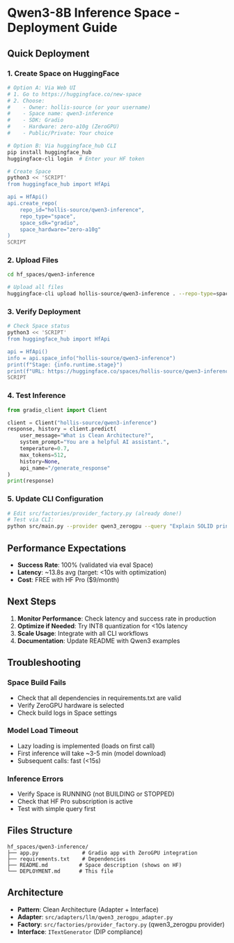 # Qwen3-8B Inference Space - Deployment Guide

## Quick Deployment

### 1. Create Space on HuggingFace

```bash
# Option A: Via Web UI
# 1. Go to https://huggingface.co/new-space
# 2. Choose:
#    - Owner: hollis-source (or your username)
#    - Space name: qwen3-inference
#    - SDK: Gradio
#    - Hardware: zero-a10g (ZeroGPU)
#    - Public/Private: Your choice

# Option B: Via huggingface_hub CLI
pip install huggingface_hub
huggingface-cli login  # Enter your HF token

# Create Space
python3 << 'SCRIPT'
from huggingface_hub import HfApi

api = HfApi()
api.create_repo(
    repo_id="hollis-source/qwen3-inference",
    repo_type="space",
    space_sdk="gradio",
    space_hardware="zero-a10g"
)
SCRIPT
```

### 2. Upload Files

```bash
cd hf_spaces/qwen3-inference

# Upload all files
huggingface-cli upload hollis-source/qwen3-inference . --repo-type=space
```

### 3. Verify Deployment

```bash
# Check Space status
python3 << 'SCRIPT'
from huggingface_hub import HfApi

api = HfApi()
info = api.space_info("hollis-source/qwen3-inference")
print(f"Stage: {info.runtime.stage}")
print(f"URL: https://huggingface.co/spaces/hollis-source/qwen3-inference")
SCRIPT
```

### 4. Test Inference

```python
from gradio_client import Client

client = Client("hollis-source/qwen3-inference")
response, history = client.predict(
    user_message="What is Clean Architecture?",
    system_prompt="You are a helpful AI assistant.",
    temperature=0.7,
    max_tokens=512,
    history=None,
    api_name="/generate_response"
)
print(response)
```

### 5. Update CLI Configuration

```bash
# Edit src/factories/provider_factory.py (already done!)
# Test via CLI:
python src/main.py --provider qwen3_zerogpu --query "Explain SOLID principles"
```

## Performance Expectations

- **Success Rate**: 100% (validated via eval Space)
- **Latency**: ~13.8s avg (target: <10s with optimization)
- **Cost**: FREE with HF Pro ($9/month)

## Next Steps

1. **Monitor Performance**: Check latency and success rate in production
2. **Optimize if Needed**: Try INT8 quantization for <10s latency
3. **Scale Usage**: Integrate with all CLI workflows
4. **Documentation**: Update README with Qwen3 examples

## Troubleshooting

### Space Build Fails
- Check that all dependencies in requirements.txt are valid
- Verify ZeroGPU hardware is selected
- Check build logs in Space settings

### Model Load Timeout
- Lazy loading is implemented (loads on first call)
- First inference will take ~3-5 min (model download)
- Subsequent calls: fast (<15s)

### Inference Errors
- Verify Space is RUNNING (not BUILDING or STOPPED)
- Check that HF Pro subscription is active
- Test with simple query first

## Files Structure

```
hf_spaces/qwen3-inference/
├── app.py              # Gradio app with ZeroGPU integration
├── requirements.txt    # Dependencies
├── README.md          # Space description (shows on HF)
└── DEPLOYMENT.md      # This file
```

## Architecture

- **Pattern**: Clean Architecture (Adapter + Interface)
- **Adapter**: `src/adapters/llm/qwen3_zerogpu_adapter.py`
- **Factory**: `src/factories/provider_factory.py` (qwen3_zerogpu provider)
- **Interface**: `ITextGenerator` (DIP compliance)
